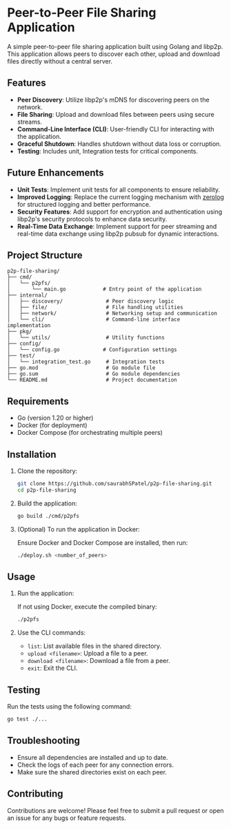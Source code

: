 
# Peer-to-Peer File Sharing Application

A simple peer-to-peer file sharing application built using Golang and libp2p. This application allows peers to discover each other, upload and download files directly without a central server.

## Features

- **Peer Discovery**: Utilize libp2p's mDNS for discovering peers on the network.
- **File Sharing**: Upload and download files between peers using secure streams.
- **Command-Line Interface (CLI)**: User-friendly CLI for interacting with the application.
- **Graceful Shutdown**: Handles shutdown without data loss or corruption.
- **Testing**: Includes unit, Integration tests for critical components.

## Future Enhancements

- **Unit Tests**: Implement unit tests for all components to ensure reliability.
- **Improved Logging**: Replace the current logging mechanism with [zerolog](https://github.com/rs/zerolog) for structured logging and better performance.
- **Security Features**: Add support for encryption and authentication using libp2p's security protocols to enhance data security.
- **Real-Time Data Exchange**: Implement support for peer streaming and real-time data exchange using libp2p pubsub for dynamic interactions.

## Project Structure

```
p2p-file-sharing/
├── cmd/
│   └── p2pfs/
│       └── main.go            # Entry point of the application
├── internal/
│   ├── discovery/              # Peer discovery logic
│   ├── file/                   # File handling utilities
│   ├── network/                # Networking setup and communication
│   └── cli/                    # Command-line interface implementation
├── pkg/
│   └── utils/                  # Utility functions
├── config/
│   └── config.go              # Configuration settings
├── test/
│   └── integration_test.go     # Integration tests
├── go.mod                      # Go module file
├── go.sum                      # Go module dependencies
└── README.md                   # Project documentation
```

## Requirements

- Go (version 1.20 or higher)
- Docker (for deployment)
- Docker Compose (for orchestrating multiple peers)

## Installation

1. Clone the repository:

   ```bash
   git clone https://github.com/saurabhSPatel/p2p-file-sharing.git
   cd p2p-file-sharing
   ```

2. Build the application:

   ```bash
   go build ./cmd/p2pfs
   ```

3. (Optional) To run the application in Docker:

   Ensure Docker and Docker Compose are installed, then run:

   ```bash
   ./deploy.sh <number_of_peers>
   ```

## Usage

1. Run the application:

   If not using Docker, execute the compiled binary:

   ```bash
   ./p2pfs
   ```

2. Use the CLI commands:

   - `list`: List available files in the shared directory.
   - `upload <filename>`: Upload a file to a peer.
   - `download <filename>`: Download a file from a peer.
   - `exit`: Exit the CLI.

## Testing

Run the tests using the following command:

```bash
go test ./...
```

## Troubleshooting

- Ensure all dependencies are installed and up to date.
- Check the logs of each peer for any connection errors.
- Make sure the shared directories exist on each peer.

## Contributing

Contributions are welcome! Please feel free to submit a pull request or open an issue for any bugs or feature requests.
